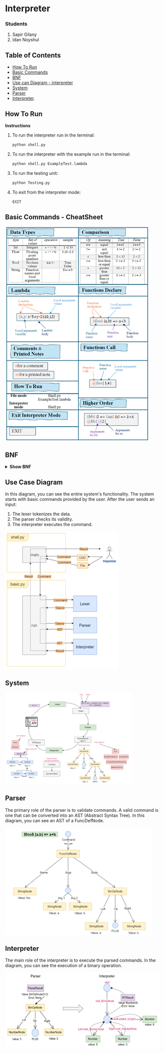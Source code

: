 # Interpreter

### Students

1. Sapir Gilany 
2. Idan Noyshul 

## Table of Contents

* [How To Run](#how-to-run)
* [Basic Commands](#basic-commands---cheatsheet)
* [BNF](#bnf)
* [Use can Diagram - interpreter](#use-case-diagram)
* [System](#system)
* [Parser](#parser-)
* [Interpreter](#interpreter).
 

## How To Run
<summary><b>Instructions </b></summary>

1. To run the interpreter run in the terminal:

    ```sh
    python shell.py
    ```

2. To run the interpreter with the example run in the terminal:

    ```sh
    python shell.py ExampleTest.lambda
    ```

3. To run the testing unit:

    ```sh
    python Testing.py 
    ```

4. To exit from the interpreter mode:
    ```sh
    EXIT
    ```


## Basic Commands - CheatSheet

<p>
  <img src="./assets/cheatsheet.png" alt="Statoscope example" height="700">
</p>


## BNF

<details><summary><b>Show BNF</b></summary>

Here is our BNF, a formal notation used to define the syntax of our programming languages, that explains the language rules:

    ```
    <language_command> ::= <func_def> | <call_func> | <comment> | <printed_note> | <lambda> | <comp_expression> | <TT_EXIT>
    <func_def> ::= <TT_FUNC> <func_name> <TT_FUNC> <args> <TT_FUNC_SIGN> <language_command>
    <call_func> ::= <TT_CALL_FUNC> <func_name> <nested_func>+ | <TT_CALL_FUNC> <func_name> <nested_func>+
    <arg_value> ::= <arg_value> <TT_COMMA> <atom> | <atom>
    <nested_func> ::= <TT_FUNC_LBRACKET> <arg_value> <TT_FUNC_RBRACKET> | <TT_FUNC_LBRACKET>  <TT_FUNC_RBRACKET>
    <atom> ::= <INT> | <TT_STRING> | <bool>
   
    <comment> ::= <TT_COMMENT> <text>*
    <text> ::= <TT_STRING> | <INT> | <TT_STRING> <text> | <INT> <text>
    <printed_note> ::= <TT_PRINTED_NOTE> <text>*
    <lambda> ::= <TT_LLAMBDA> <arg_name> <TT_LAMBDA_SIGN> <language_command> <TT_RLAMBDA> <nested_args>+
    <nested_args> ::= <TT_LPAREN> <arg_value> <TT_RPAREN> | <TT_LPAREN> <TT_RPAREN>
    
    <comp_expression> ::= <TT_NOT> <comp_expression> | <second_expression> <AND_OR> <second_expression> | <second_expression>
    <second_expression> ::= <first_expression> <BOOL_OPS> <first_expression> | <first_expression> | <second_expression> <BOOL_OPS> <second_expression>
    <first_expression> ::= <factor> <PLUS_MINUS> <factor> | <factor> | <first_expression> <PLUS_MINUS> <first_expression>
    <factor> ::= <INT> | <bool> | <TT_STRING> | <lambda> | <TT_LPAREN> <comp_expression> <TT_RPAREN> | <factor> <MUL_DIV_MOD> <factor> | <call_func> | <lambda>
    
    <TT_FUNC> ::=  <whitespace>* "$"  <whitespace>*
    <func_name> ::=  <whitespace>* <TT_STRING>  <whitespace>*
    <TT_LPAREN> ::=  <whitespace>* "("  <whitespace>*
    <TT_RPAREN> ::=  <whitespace>* ")"  <whitespace>*
    <args> ::= <TT_LPAREN> <arg_name> <TT_RPAREN> |  <TT_LPAREN> <TT_RPAREN>
    <arg_name> ::= <TT_STRING> <TT_COMMA> <TT_STRING> | <TT_STRING>
    <TT_FUNC_SIGN> ::=  <whitespace>* "=>"  <whitespace>*
    
    <TT_LLAMBDA> ::= <whitespace>* "[" <whitespace>*
    <TT_RLAMBDA> ::= <whitespace>* "]" <whitespace>*
    <TT_LAMBDA_SIGN> ::= <whitespace>* ":" <whitespace>*
    
    
    <TT_CALL_FUNC> ::= <whitespace>* "@" <whitespace>*
    <TT_FUNC_LBRACKET> ::= <whitespace>* "{" <whitespace>*
    <TT_FUNC_RBRACKET> ::= <whitespace>* "}" <whitespace>*
    
    <AND_OR> ::= <TT_AND> | <TT_OR>
    <TT_AND> ::= <whitespace>* "&&" <whitespace>*
    <TT_OR> ::= <whitespace>* "||" <whitespace>*
    <TT_STRING> ::= <whitespace>* <letters> <whitespace>*
    <letters> ::= <small_letter> <TT_STRING> | <large_letter> <TT_STRING> | <small_letter> | <large_letter>
    <small_letter> ::= [a-z]+
    <large_letter> ::= [A-Z]+
    
    <TRUE> ::= <whitespace>* "True" <whitespace>*
    <FALSE> ::= <whitespace>* "False" <whitespace>*
    <bool> ::= <TRUE> | <FALSE>
    <TT_COMMA> ::= <whitespace>* "," <whitespace>*
    <TT_NOT> ::= <whitespace>* "!" <whitespace>*
    <TT_COMMENT> ::= <whitespace>* "#"
    <TT_PRINTED_NOTE> ::= <whitespace>* "##"
    <TT_EXIT> ::= <whitespace>* "EXIT" <whitespace>*
    <INT> ::= "-" <INT> | <number> | <float>
    <float> ::= <number> "." <number>
    <number> ::= <non_digit_zero> <digits>*
    <digits> ::= <zero> | <non_digit_zero>
    <non_digit_zero> ::= [1-9]+
    <zero> ::= "0"
    
    <PLUS_MINUS> ::= <TT_PLUS> | <TT_MINUS>
    <TT_PLUS> ::=  <whitespace>* "+"  <whitespace>*
    <TT_MINUS> ::=  <whitespace>* "-"  <whitespace>*
    
    <MUL_DIV_MOD> ::= <TT_MUL> | <TT_DIV> | <TT_MODULO>
    <TT_MUL> ::=  <whitespace>* "*"  <whitespace>*
    <TT_DIV> ::=  <whitespace>* "/"  <whitespace>*
    <TT_MODULO> ::=  <whitespace>* "%"  <whitespace>*
    
    <BOOL_OPS> ::= <EE> | <NE> | <GT> | <GTE> | <LT> | <LTE>
    <EE> ::= <whitespace>* "==" <whitespace>*
    <NE> ::= <whitespace>* "!=" <whitespace>*
    <GT> ::= <whitespace>* ">" <whitespace>*
    <LT> ::= <whitespace>* "<" <whitespace>*
    <GTE> ::= <whitespace>* ">=" <whitespace>*
    <LTE> ::= <whitespace>* "<=" <whitespace>*
    
    <whitespace> ::= " " | "\t"
    ```

</details>


## Use Case Diagram
In this diagram, you can see the entire system's functionality. The system starts with basic commands provided by the user. After the user sends an input:

1. The lexer tokenizes the data.
2. The parser checks its validity.
3. The interpreter executes the command.
<p >
  <img src="./assets/use_case_diagram.png" alt="Size Limit CLI" height="450" >
</p>

## System
<p >
  <img src="./assets/system.png" alt="Size Limit CLI" height="300">
</p>

## Parser 

The primary role of the parser is to validate commands. A valid command is one that can be converted into an AST (Abstract Syntax Tree). In this diagram, you can see an AST of a FuncDefNode.

<p >
  <img src="./assets/parser.png" alt="Size Limit CLI" height="350">
</p>

## Interpreter

The main role of the interpreter is to execute the parsed commands. In the diagram, you can see the execution of a binary operation.

<p >
  <img src="./assets/interpreter.png" alt="Size Limit CLI" height="250">
</p>